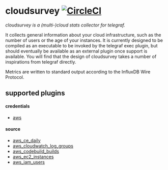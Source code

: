 cloudsurvey [![CircleCI](https://circleci.com/gh/tetratom/cloudsurvey.svg?style=svg)](https://circleci.com/gh/tetratom/cloudsurvey)
===========

_cloudsurvey is a (multi-)cloud stats collector for telegraf._

It collects general information about your cloud infrastructure, such as the number of users or the age of your instances. It is currently designed to be compiled as an executable to be invoked by the telegraf exec plugin, but should eventually be available as an external plugin once support is available. You will find that the design of cloudsurvey takes a number of inspirations from telegraf directly.

Metrics are written to standard output according to the InfluxDB Wire Protocol.

## supported plugins

#### credentials

- [aws](./plugins/credentials/aws)

#### source

- [aws_ce_daily](./plugins/source/aws/costexplorer)
- [aws_cloudwatch_log_groups](./plugins/source/aws/cloudwatch/logs)
- [aws_codebuild_builds](./plugins/source/aws/codebuild)
- [aws_ec2_instances](./plugins/source/aws/ec2)
- [aws_iam_users](./plugins/source/aws/iam)
